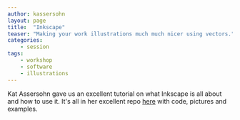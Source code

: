 ```yaml
---
author: kassersohn
layout: page
title:  "Inkscape"
teaser: "Making your work illustrations much much nicer using vectors."
categories:
    - session
tags:
    - workshop
    - software
    - illustrations
---
```


Kat Assersohn gave us an excellent tutorial on what Inkscape is all about and how to use it. It's all in her excellent repo [here](https://github.com/KAssersohn/InkscapeTutorial/tree/main) with code, pictures and examples.
